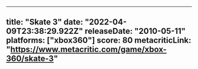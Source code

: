 
---
title: "Skate 3"
date: "2022-04-09T23:38:29.922Z"
releaseDate: "2010-05-11"
platforms: ["xbox360"]
score: 80
metacriticLink: "https://www.metacritic.com/game/xbox-360/skate-3"
---
